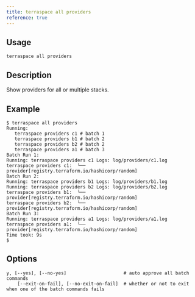 ```yaml
---
title: terraspace all providers
reference: true
---
```


## Usage

    terraspace all providers

## Description

Show providers for all or multiple stacks.

## Example

    $ terraspace all providers
    Running:
       terraspace providers c1 # batch 1
       terraspace providers b1 # batch 2
       terraspace providers b2 # batch 2
       terraspace providers a1 # batch 3
    Batch Run 1:
    Running: terraspace providers c1 Logs: log/providers/c1.log
    terraspace providers c1:  └── provider[registry.terraform.io/hashicorp/random]
    Batch Run 2:
    Running: terraspace providers b1 Logs: log/providers/b1.log
    Running: terraspace providers b2 Logs: log/providers/b2.log
    terraspace providers b1:  └── provider[registry.terraform.io/hashicorp/random]
    terraspace providers b2:  └── provider[registry.terraform.io/hashicorp/random]
    Batch Run 3:
    Running: terraspace providers a1 Logs: log/providers/a1.log
    terraspace providers a1:  └── provider[registry.terraform.io/hashicorp/random]
    Time took: 9s
    $


## Options

```
y, [--yes], [--no-yes]                     # auto approve all batch commands
    [--exit-on-fail], [--no-exit-on-fail]  # whether or not to exit when one of the batch commands fails
```

